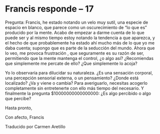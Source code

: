 # Francis responde – 17

Pregunta: Francis, he estado notando un velo muy sutil, una especie de espacio en blanco, que parece como un oscurecimiento de “lo que es” producido por la mente. Acabo de empezar a darme cuenta de lo que puede ser y al mismo tiempo estoy notando la tendencia a que aparezca, y el hecho de que probablemente ha estado ahí mucho más de lo que yo me daba cuenta; supongo que es parte de la seducción del mundo. Ahora que lo veo, me provoca frustración , que seguramente es su razón de ser, permitiendo que la mente mantenga el control, ¿o algo así? ¿Recomiendas que simplemente me percate de ello? ¿Que simplemente lo acoja? 

Yo lo observaría para dilucidar su naturaleza. ¿Es una sensación corporal, una percepción sensorial externa, o un pensamiento? ¿Donde está localizado? ¿Va y viene o cambia? Para averiguarlo, necesitas acogerlo completamente sin entretenerte con ello más tiempo del necesario. Y finalmente la pregunta $10000000000000000: ¿Es algo percibido o algo que percibe?

Hasta pronto,

Con afecto, Francis

Traducido por Carmen Aretillo

